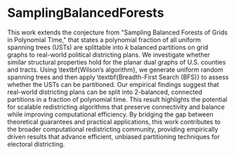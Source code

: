 # SamplingBalancedForests
This work extends the conjecture from "Sampling Balanced Forests of Grids in Polynomial Time," that states a polynomial fraction of all uniform spanning trees (USTs) are splittable into $k$ balanced partitions on grid graphs to real-world political districting plans. We investigate whether similar structural properties hold for the planar dual graphs of U.S. counties and tracts. Using \textbf{Wilson’s algorithm}, we generate uniform random spanning trees and then apply \textbf{Breadth-First Search (BFS)} to assess whether the USTs can be partitioned. Our empirical findings suggest that real-world districting plans can be split into 2-balanced, connected partitions in a fraction of polynomial time. This result highlights the potential for scalable redistricting algorithms that preserve connectivity and balance while improving computational efficiency. By bridging the gap between theoretical guarantees and practical applications, this work contributes to the broader computational redistricting community, providing empirically driven results that advance efficient, unbiased partitioning techniques for electoral districting.  
